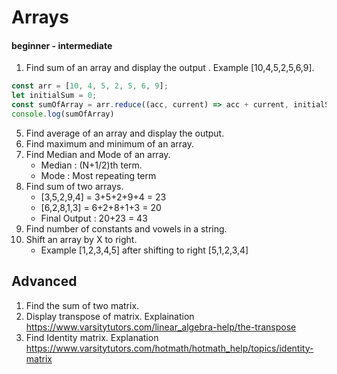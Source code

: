 # Arrays

#### beginner - intermediate

1. Find sum of an array and display the output . Example [10,4,5,2,5,6,9].
```jsx
const arr = [10, 4, 5, 2, 5, 6, 9];
let initialSum = 0;
const sumOfArray = arr.reduce((acc, current) => acc + current, initialSum);
console.log(sumOfArray)
```
5. Find average of an array and display the output.
6. Find maximum and minimum of an array.
7. Find Median and Mode of an array.
    - Median : (N+1/2)th term.
    - Mode : Most repeating term
8. Find sum of two arrays.
    - [3,5,2,9,4] = 3+5+2+9+4 = 23
    - [6,2,8,1,3] = 6+2+8+1+3 = 20
    - Final Output : 20+23 = 43
9. Find number of constants and vowels in a string.
10. Shift an array by X to right.
    - Example [1,2,3,4,5] after shifting to right [5,1,2,3,4]

## Advanced

1. Find the sum of two matrix.
1. Display transpose of matrix. Explaination https://www.varsitytutors.com/linear_algebra-help/the-transpose
1. Find Identity matrix. Explanation https://www.varsitytutors.com/hotmath/hotmath_help/topics/identity-matrix
